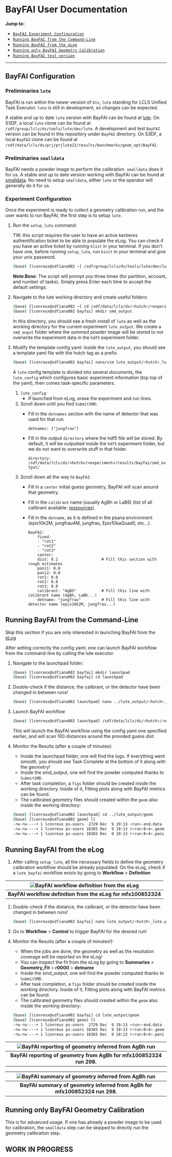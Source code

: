 # BayFAI User Documentation

<a name="toc"></a> **Jump to:**
- [`BayFAI Experiment Configuration`](#bayfai-configuration)
- [`Running BayFAI from the Command-Line`](#running-bayfai-from-the-command-line)
- [`Running BayFAI from the eLog`](#running-bayfai-from-the-elog)
- [`Running only BayFAI Geometry Calibration`](#running-only-bayfai-geometry-calibration)
- [`Running BayFAI test version`](#running-bayfai-test-version)

---
## BayFAI Configuration

### Preliminaries `lute`

BayFAI is run within the newer version of `btx`, `lute` standing for LCLS Unified Task Executor. `lute` is still in development, so changes can be expected.

A stable and up to date `lute` version with BayFAI can be found at [lute](https://github.com/slac-lcls/lute).
On S3DF, a local `lute` clone can be found at `/sdf/group/lcls/ds/tools/lute/dev/lute`. 
A development and test `BayFAI` version can be found in this repository under `BayFAI` directory. 
On S3DF, a local `BayFAI` clone can be found at `/sdf/data/lcls/ds/prj/prjlute22/results/benchmarks/geom_opt/BayFAI`.

### Preliminaries `smalldata`

BayFAI needs a powder image to perform the calibration. `smalldata` does it for us.
A stable and up to date version working with BayFAI can be found at [smalldata](https://github.com/slac-lcls/smalldata_tools).
No need to setup `smalldata`, either `lute` or the operator will generally do it for us.

### Experiment Configuration

Once the experiment is ready to collect a geometry calibration run, and the user wants to run BayFAI, the first step is to setup `lute`.

1. Run the `setup_lute` command:

    TW: this script requires the user to have an active kerberos authentification ticket to be able to populate the eLog. You can check if you have an active ticket by running `klist` in your terminal.
    If you don't have one, before running `setup_lute`, run `kinit` in your terminal and give your unix password.
    ```bash
    (base) [lconreux@sdfiana002 ~] /sdf/group/lcls/ds/tools/lute/dev/lute/utilities/setup_lute -e <experiment> -f --directory bayfai -w bayfai --test --nodes=1
    ```
    ___Nota Bene___: The script will prompt you three times (for partition, account, and number of tasks). Simply press Enter each time to accept the default settings.

3. Navigate to the lute working directory and create useful folders:
    ```bash
    (base) [lconreux@sdfiana002 ~] cd /sdf/data/lcls/ds/<hutch>/<experiment>/results/bayfai/
    (base) [lconreux@sdfiana002 bayfai] mkdir smd_output
    ```
    In this directory, you should see a fresh install of `lute` as well as the working directory for the current experiment `lute_output`.
    We create a `smd_ouput` folder where the summed powder image will be stored to not overwrite the experiment data in the `hdf5` experiment folder.

4. Modify the template config yaml:
    Inside the `lute_output`, you should see a template yaml file with the hutch tag as a prefix.
    ```bash
    (base) [lconreux@sdfiana002 bayfai] nano/vim lute_output/<hutch>_lute.yaml
    ```
    
    A `lute` config template is divided into several _documents_, the `lute_config` which configures basic experiment information (top top of the yaml), then comes task-specific parameters.
    1. `lute_config`:
       - If launched from eLog, erase the experiment and run lines.
    2. Scroll down until you find `SubmitSMD`:
       - Fill in the `detnames` section with the name of detector that was used for that run.

          `detnames: ["jungfrau"]`
       - Fill in the output `directory` where the hdf5 file will be stored. By default, it will be outputted inside the `hdf5` experiment folder, but we do not want to overwrite stuff in that folder.

          `directory: /sdf/data/lcls/ds/<hutch>/<experiment>/results/bayfai/smd_output/`
    3. Scroll down all the way to `BayFAI`:
       - Fill in a `center` initial guess geometry, BayFAI will scan around that geometry.
       - Fill in the `calibrant` name (usually AgBh or LaB6) (list of all calibrant available: [ressources](https://github.com/silx-kit/pyFAI/tree/main/src/pyFAI/resources/calibration)).
       - Fill in the `detname`, as it is defined in the psana environment (epix10k2M, jungfrau4M, jungfrau, Epix10kaQuad0, etc...).

            ```
            BayFAI:
                fixed:
                - "rot1"
                - "rot2"
                - "rot3"
                center:
                dist: 0.1                   # Fill this section with rough estimates
                poni1: 0.0
                poni2: 0.0
                rot1: 0.0
                rot2: 0.0
                rot3: 0.0
                calibrant: "AgBh"           # Fill this line with calibrant name (AgBh, LaB6...)
                detname: "jungfrau"         # Fill this line with detector name (epix10k2M, jungfrau...)
            ```

## Running BayFAI from the Command-Line

Skip this section if you are only interested in launching BayFAI from the [eLog](#running-bayfai-from-the-elog)

After setting correctly the config yaml, one can launch BayFAI workflow from the command-line by calling the lute executor.

1. Navigate to the launchpad folder:
    ```bash
    (base) [lconreux@sdfiana002 bayfai] mkdir launchpad 
    (base) [lconreux@sdfiana002 bayfai] cd launchpad 
    ```

2. Double-check if the distance, the calibrant, or the detector have been changed in between runs!
    ```bash
    (base) [lconreux@sdfiana002 launchpad] nano ../lute_output/<hutch>_lute.yaml
    ```

3. Launch BayFAI workflow
    ```bash
    (base) [lconreux@sdfiana002 launchpad] /sdf/data/lcls/ds/<hutch>/<experiment>/results/bayfai/lute/launch_scripts/submit_launch_airflow.sh /sdf/data/lcls/ds/<hutch>/<experiment>/results/bayfai/lute/launch_scripts/launch_airflow.py -w bayfai     -c /sdf/data/lcls/ds/<hutch>/<experiment>/results/bayfai//lute_output/<hutch>_lute.yaml --partition=milano --account=lcls:<experiment> --ntasks=101 --nodes=1 --test
    ```
    This will launch the BayFAI workflow using the config yaml one specified earlier, and will scan 100 distances around the provided guess _dist_.

4. Monitor the Results (after a couple of minutes):
   - Inside the launchpad folder, one will find the logs. If everything went smooth, you should see Task Complete at the bottom of it along with the geometry!
   - Inside the smd_output, one will find the powder computed thanks to `SubmitSMD`.
   - After task completion, a `figs` folder should be created inside the working directory. Inside of it, Fitting plots along with BayFAI metrics can be found.
   - The calibrated geometry files should created within the `geom` also inside the working directory:
   ```bash
   (base) [lconreux@sdfiana002 launchpad] cd ../lute_output/geom
   (base) [lconreux@sdfiana002 geom] ll
   -rw-rw----+ 1 lconreux ps-users  2729 Dec  9 19:13 <run>-end.data
   -rw-rw----+ 1 lconreux ps-users 18365 Dec  9 19:13 r<run:0>4>.geom
   -rw-rw----+ 1 lconreux ps-users 18365 Dec  9 19:13 r<run:0>4>.poni
   ```

## Running BayFAI from the eLog

1. After calling `setup_lute`, all the necessary fields to define the geometry calibration workflow should be already populated.
On the eLog, check if a `lute_bayfai` workflow exists by going to __Workflow__ > __Definition__

| ![BayFAI workflow definition from the eLog](images/bayfai-definition.png) | 
|:-------------------------------------------------------------------------:| 
|       __BayFAI workflow definition from the eLog for mfx100852324__       |

2. Double-check if the distance, the calibrant, or the detector have been changed in between runs!
    ```bash
    (base) [lconreux@sdfiana002 bayfai] nano lute_output/<hutch>_lute.yaml
    ```

3. Go to __Workflow__ > __Control__ to trigger BayFAI for the desired run!

4. Monitor the Results (after a couple of minutes!):
   - When the jobs are done, the geometry as well as the resolution coverage will be reported on the eLog!
   - You can inspect the fit from the eLog by going to __Summaries__ > __Geometry_Fit__ > __r0000__ > __detname__
   - Inside the smd_output, one will find the powder computed thanks to `SubmitSMD`.
   - After task completion, a `figs` folder should be created inside the working directory. Inside of it, Fitting plots along with BayFAI metrics can be found.
   - The calibrated geometry files should created within the `geom` also inside the working directory:
   ```bash
   (base) [lconreux@sdfiana002 bayfai] cd lute_output/geom
   (base) [lconreux@sdfiana002 geom] ll
   -rw-rw----+ 1 lconreux ps-users  2729 Dec  9 19:13 <run>-end.data
   -rw-rw----+ 1 lconreux ps-users 18365 Dec  9 19:13 r<run:0>4>.geom
   -rw-rw----+ 1 lconreux ps-users 18365 Dec  9 19:13 r<run:0>4>.poni
   ```

| ![BayFAI reporting of geometry inferred from AgBh run](images/bayfai-geom.png) | 
|:------------------------------------------------------------------------------:| 
|       __BayFAI reporting of geometry from AgBh for mfx100852324 run 298.__       |


| ![BayFAI summary of geometry inferred from AgBh run](images/bayfai-summary.png) | 
|:-------------------------------------------------------------------------------:| 
|    __BayFAI summary of geometry inferred from AgBh for mfx100852324 run 298.__    |

## Running only BayFAI Geometry Calibration

This is for advanced usage.
If one has already a powder image to be used for calibration, the `smalldata` step can be skipped to directly run the geometry calibration step.

WORK IN PROGRESS
---
